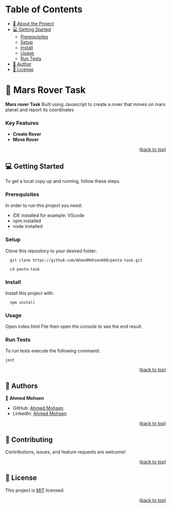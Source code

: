 <a name="readme-top"></a>

<!-- TABLE OF CONTENTS -->

# Table of Contents

- [📖 About the Project](#about-project)
- [💻 Getting Started](#getting-started)
  - [Prerequisites](#prerequisites)
  - [Setup](#setup)
  - [Install](#install)
  - [Usage](#usage)
  - [Run Tests](#run-tests)
- [👥 Author](#author)
- [📝 License](#license)

<!-- PROJECT DESCRIPTION -->

# 📖 Mars Rover Task<a name="about-project"></a>

**Mars rover Task** Built using Javascript to create a rover that moves on mars planet and report its coordinates

<!-- Features -->

### Key Features <a name="key-features"></a>

- **Create Rover**
- **Move Rover**

<p align="right">(<a href="#readme-top">back to top</a>)</p>

<!-- GETTING STARTED -->

## 💻 Getting Started <a name="getting-started"></a>

To get a local copy up and running, follow these steps.

### Prerequisites

In order to run this project you need:

- IDE installed for example: VScode
- npm installed
- node installed

### Setup

Clone this repository to your desired folder:

```
  git clone https://github.com/AhmedMohsen600/penta-task.git
```

```
  cd penta-task
```

### Install

Install this project with:

```
  npm install
```

### Usage

Open index.html File then open the console to see the end result.

### Run Tests

To run tests execute the following command:

```
jest
```

<p align="right">(<a href="#readme-top">back to top</a>)</p>

<!-- AUTHORS -->

## 👥 Authors <a name="authors"></a>

👤 **Ahmed Mohsen**

- GitHub: [Ahmed Mohsen](https://github.com/ahmedmohsen600)
- LinkedIn: [Ahmed Mohsen](https://www.linkedin.com/in/ahmed-frontend/)

<p align="right">(<a href="#readme-top">back to top</a>)</p>

<!-- CONTRIBUTING -->

## 🤝 Contributing <a name="contributing"></a>

Contributions, issues, and feature requests are welcome!

<p align="right">(<a href="#readme-top">back to top</a>)</p>

<!-- LICENSE -->

## 📝 License <a name="license"></a>

This project is [MIT](./LICENSE) licensed.

<p align="right">(<a href="#readme-top">back to top</a>)</p>
